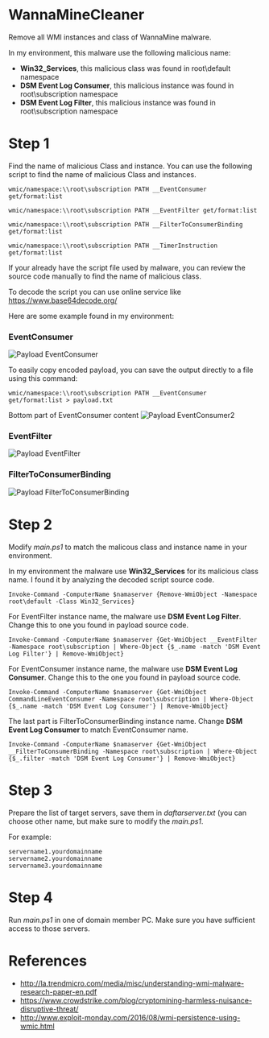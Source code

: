 # WannaMineCleaner
Remove all WMI instances and class of WannaMine malware.

In my environment, this malware use the following malicious name:
- **Win32_Services**, this malicious class was found in root\default namespace
- **DSM Event Log Consumer**, this malicious instance was found in root\subscription namespace
- **DSM Event Log Filter**, this malicious instance was found in root\subscription namespace


# Step 1

Find the name of malicious Class and instance. You can use the following script to find the name of malicious Class and instances.
```
wmic/namespace:\\root\subscription PATH __EventConsumer get/format:list

wmic/namespace:\\root\subscription PATH __EventFilter get/format:list

wmic/namespace:\\root\subscription PATH __FilterToConsumerBinding get/format:list

wmic/namespace:\\root\subscription PATH __TimerInstruction get/format:list
```

If your already have the script file used by malware, you can review the source code manually to find the name of malicious class.

To decode the script you can use online service like https://www.base64decode.org/

Here are some example found in my environment:

### EventConsumer

![Payload EventConsumer](https://github.com/christofersimbar/WannaMineCleaner/blob/master/payload_EventConsumer.png)

To easily copy encoded payload, you can save the output directly to a file using this command:
```
wmic/namespace:\\root\subscription PATH __EventConsumer get/format:list > payload.txt
```

Bottom part of EventConsumer content
![Payload EventConsumer2](https://github.com/christofersimbar/WannaMineCleaner/blob/master/payload_EventConsumer2.png)

### EventFilter
![Payload EventFilter](https://github.com/christofersimbar/WannaMineCleaner/blob/master/payload_EventFilter.png)

### FilterToConsumerBinding
![Payload FilterToConsumerBinding](https://github.com/christofersimbar/WannaMineCleaner/blob/master/payload_FilterToConsumerBinding.png)

# Step 2

Modify *main.ps1* to match the malicous class and instance name in your environment.

In my environment the malware use **Win32_Services** for its malicious class name. I found it by analyzing the decoded script source code.
```
Invoke-Command -ComputerName $namaserver {Remove-WmiObject -Namespace root\default -Class Win32_Services}
```

For EventFilter instance name, the malware use **DSM Event Log Filter**. Change this to one you found in payload source code.
```
Invoke-Command -ComputerName $namaserver {Get-WmiObject __EventFilter -Namespace root\subscription | Where-Object {$_.name -match 'DSM Event Log Filter'} | Remove-WmiObject}
```

For EventConsumer instance name, the malware use **DSM Event Log Consumer**. Change this to the one you found in payload source code.
```
Invoke-Command -ComputerName $namaserver {Get-WmiObject CommandLineEventConsumer -Namespace root\subscription | Where-Object {$_.name -match 'DSM Event Log Consumer'} | Remove-WmiObject}
```

The last part is FilterToConsumerBinding instance name. Change **DSM Event Log Consumer** to match EventConsumer name. 
```
Invoke-Command -ComputerName $namaserver {Get-WmiObject __FilterToConsumerBinding -Namespace root\subscription | Where-Object {$_.filter -match 'DSM Event Log Consumer'} | Remove-WmiObject}
```

# Step 3

Prepare the list of target servers, save them in *daftarserver.txt* (you can choose other name, but make sure to modify the *main.ps1*.

For example:
```
servername1.yourdomainname
servername2.yourdomainname
servername3.yourdomainname
```

# Step 4

Run *main.ps1* in one of domain member PC. Make sure you have sufficient access to those servers.

# References
- http://la.trendmicro.com/media/misc/understanding-wmi-malware-research-paper-en.pdf
- https://www.crowdstrike.com/blog/cryptomining-harmless-nuisance-disruptive-threat/
- http://www.exploit-monday.com/2016/08/wmi-persistence-using-wmic.html
